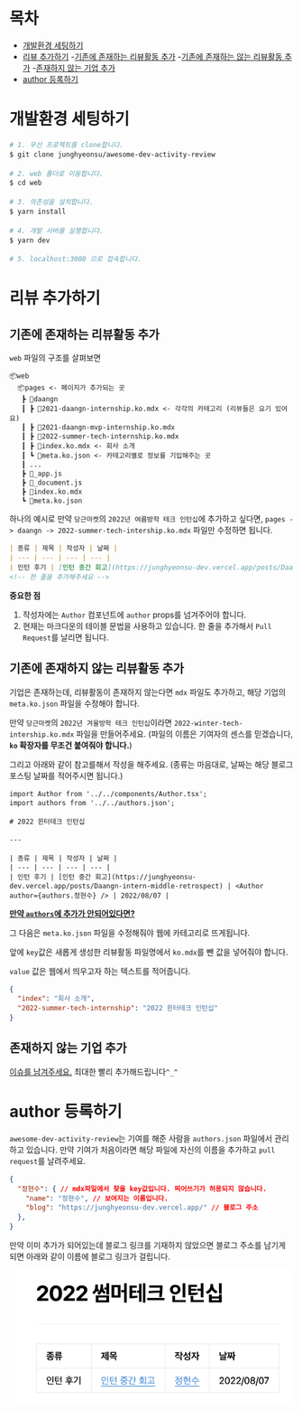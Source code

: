 # 목차

- [개발환경 세팅하기](#개발환경-세팅하기)
- [리뷰 추가하기](#리뷰-추가하기)
	-[기존에 존재하는 리뷰활동 추가](#기존에-존재하는-리뷰활동-추가)
	-[기존에 존재하는 않는 리뷰활동 추가](#기존에-존재하지-않는-리뷰활동-추가)
	-[존재하지 않는 기업 추가](#존재하지-않는-기업-추가)
- [author 등록하기](#author-등록하기)

# 개발환경 세팅하기

```bash
# 1. 우선 프로젝트를 clone합니다.
$ git clone junghyeonsu/awesome-dev-activity-review

# 2. web 폴더로 이동합니다.
$ cd web

# 3. 의존성을 설치합니다.
$ yarn install

# 4. 개발 서버를 실행합니다.
$ yarn dev

# 5. localhost:3000 으로 접속합니다.
```

# 리뷰 추가하기

## 기존에 존재하는 리뷰활동 추가

`web` 파일의 구조를 살펴보면

```
📦web
  📦pages <- 페이지가 추가되는 곳
   ┣ 📂daangn
   ┃ ┣ 📜2021-daangn-internship.ko.mdx <- 각각의 카테고리 (리뷰들은 요기 있어요)
   ┃ ┣ 📜2021-daangn-mvp-internship.ko.mdx
   ┃ ┣ 📜2022-summer-tech-internship.ko.mdx
   ┃ ┣ 📜index.ko.mdx <- 회사 소개
   ┃ ┗ 📜meta.ko.json <- 카테고리별로 정보를 기입해주는 곳
   ┃ ...
   ┣ 📜_app.js
   ┣ 📜_document.js
   ┣ 📜index.ko.mdx
   ┗ 📜meta.ko.json
```

하나의 예시로 만약 `당근마켓`의 `2022년 여름방학 테크 인턴십`에 추가하고 싶다면,
`pages -> daangn -> 2022-summer-tech-intership.ko.mdx` 파일만 수정하면 됩니다.

```md
| 종류 | 제목 | 작성자 | 날짜 |
| --- | --- | --- | --- |
| 인턴 후기 | [인턴 중간 회고](https://junghyeonsu-dev.vercel.app/posts/Daangn-intern-middle-retrospect) | <Author author={authors.정현수} /> | 2022/08/07 |
<!-- 한 줄을 추가해주세요 -->
```

**중요한 점**

1. 작성자에는 `Author` 컴포넌트에 `author` props를 넘겨주어야 합니다.
2. 현재는 마크다운의 테이블 문법을 사용하고 있습니다. 한 줄을 추가해서 `Pull Request`를 날리면 됩니다.

## 기존에 존재하지 않는 리뷰활동 추가

기업은 존재하는데, 리뷰활동이 존재하지 않는다면 `mdx` 파일도 추가하고, 해당 기업의 `meta.ko.json` 파일을 수정해야 합니다.

만약 `당근마켓`의 `2022년 겨울방학 테크 인턴십`이라면 `2022-winter-tech-intership.ko.mdx` 파일을 만들어주세요. (파일의 이름은 기여자의 센스를 믿겠습니다, **`ko` 확장자를 무조건 붙여줘야 합니다.**)

그리고 아래와 같이 참고를해서 작성을 해주세요.
(종류는 마음대로, 날짜는 해당 블로그 포스팅 날짜를 적어주시면 됩니다.)

```mdx
import Author from '../../components/Author.tsx';
import authors from '../../authors.json';

# 2022 윈터테크 인턴십

---

| 종류 | 제목 | 작성자 | 날짜 |
| --- | --- | --- | --- |
| 인턴 후기 | [인턴 중간 회고](https://junghyeonsu-dev.vercel.app/posts/Daangn-intern-middle-retrospect) | <Author author={authors.정현수} /> | 2022/08/07 |
```

**[만약 `authors`에 추가가 안되어있다면?](#author-등록하기)**

그 다음은 `meta.ko.json` 파일을 수정해줘야 웹에 카테고리로 뜨게됩니다.

앞에 `key`값은 새롭게 생성한 리뷰활동 파일명에서 `ko.mdx`를 뺀 값을 넣어줘야 합니다. 

`value` 값은 웹에서 띄우고자 하는 텍스트를 적어줍니다.

```json
{
  "index": "회사 소개",
  "2022-summer-tech-internship": "2022 윈터테크 인턴십"
}
```

## 존재하지 않는 기업 추가

[이슈를 남겨주세요.](https://github.com/junghyeonsu/awesome-dev-activity-review/issues/new) 최대한 빨리 추가해드립니다`^_^`

# author 등록하기

`awesome-dev-activity-review`는 기여를 해준 사람을 `authors.json` 파일에서 관리하고 있습니다. 만약 기여가 처음이라면 해당 파일에 자신의 이름을 추가하고 `pull request`를 날려주세요.

```json
{
  "정현수": { // mdx파일에서 찾을 key값입니다. 띄어쓰기가 허용되지 않습니다.
    "name": "정현수", // 보여지는 이름입니다.
    "blog": "https://junghyeonsu-dev.vercel.app/" // 블로그 주소
  },
}
```

만약 이미 추가가 되어있는데 블로그 링크를 기재하지 않았으면 블로그 주소를 남기게 되면 아래와 같이 이름에 블로그 링크가 걸립니다.

![author-example](./assets/author-example.png)

